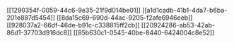 [[1290354f-0059-44c6-9e35-21f9d014be01]]
[[a1d1cadb-41b1-4da7-b6ba-201e887d5454]]
[[8da15c69-690d-44ac-9205-f2afe6946eeb]]
[[928037a2-66df-46de-b91c-c338815ff2cb]]
[[20924286-ab53-42ab-86d1-37703d916dc8]]
[[85b630c1-0545-40be-8440-6424004c8e52]]
